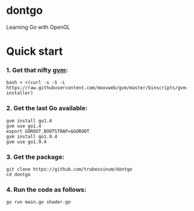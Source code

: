 # dontgo
Learning Go with OpenGL

# Quick start
### 1. Get that nifty [gvm](https://github.com/moovweb/gvm):

```
bash < <(curl -s -S -L https://raw.githubusercontent.com/moovweb/gvm/master/binscripts/gvm-installer)
```

### 2. Get the last Go available:

```
gvm install go1.4
gvm use go1.4
export GOROOT_BOOTSTRAP=$GOROOT
gvm install go1.9.4
gvm use go1.9.4
```

### 3. Get the package:
```
git clone https://github.com/trubessinum/dontgo
cd dontgo
```

### 4. Run the code as follows:

```
go run main.go shader.go
```
